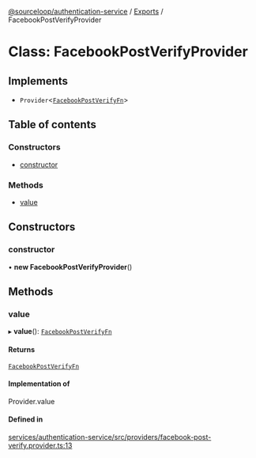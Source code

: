 [@sourceloop/authentication-service](../README.md) / [Exports](../modules.md) / FacebookPostVerifyProvider

# Class: FacebookPostVerifyProvider

## Implements

- `Provider`<[`FacebookPostVerifyFn`](../interfaces/FacebookPostVerifyFn.md)\>

## Table of contents

### Constructors

- [constructor](FacebookPostVerifyProvider.md#constructor)

### Methods

- [value](FacebookPostVerifyProvider.md#value)

## Constructors

### constructor

• **new FacebookPostVerifyProvider**()

## Methods

### value

▸ **value**(): [`FacebookPostVerifyFn`](../interfaces/FacebookPostVerifyFn.md)

#### Returns

[`FacebookPostVerifyFn`](../interfaces/FacebookPostVerifyFn.md)

#### Implementation of

Provider.value

#### Defined in

[services/authentication-service/src/providers/facebook-post-verify.provider.ts:13](https://github.com/codeweb05/repo1/blob/ea19add/services/authentication-service/src/providers/facebook-post-verify.provider.ts#L13)
